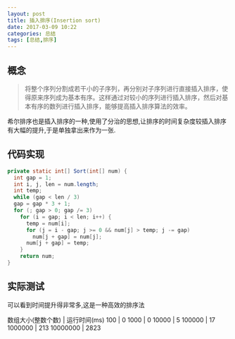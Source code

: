 ```yaml
---
layout: post
title: 插入排序(Insertion sort)
date: 2017-03-09 10:22
categories: 总结
tags: [总结,排序]
---
```

## 概念
>将整个序列分割成若干小的子序列，再分别对子序列进行直接插入排序，使得原来序列成为基本有序。这样通过对较小的序列进行插入排序，然后对基本有序的数列进行插入排序，能够提高插入排序算法的效率。

希尔排序也是插入排序的一种,使用了分治的思想,让排序的时间复杂度较插入排序有大幅的提升,于是单独拿出来作为一张.

## 代码实现
```java
private static int[] Sort(int[] num) {
  int gap = 1;
  int i, j, len = num.length;
  int temp;
  while (gap < len / 3)
  gap = gap * 3 + 1;
  for (; gap > 0; gap /= 3)
    for (i = gap; i < len; i++) {
      temp = num[i];
      for (j = i - gap; j >= 0 && num[j] > temp; j -= gap)
        num[j + gap] = num[j];
      num[j + gap] = temp;
    }
    return num;
}
```
## 实际测试
可以看到时间提升得非常多,这是一种高效的排序法

数组大小(整数个数) | 运行时间(ms)
100 | 0
1000 | 0
10000 | 5
100000 | 17
1000000 | 213
10000000 | 2823
